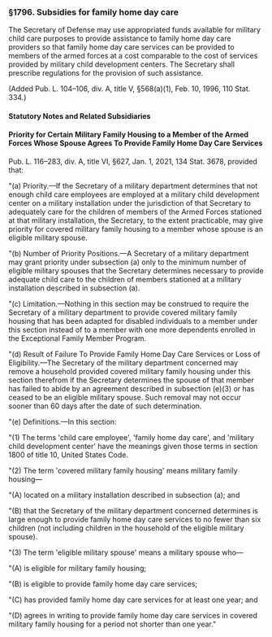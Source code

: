 ### §1796. Subsidies for family home day care ###

The Secretary of Defense may use appropriated funds available for military child care purposes to provide assistance to family home day care providers so that family home day care services can be provided to members of the armed forces at a cost comparable to the cost of services provided by military child development centers. The Secretary shall prescribe regulations for the provision of such assistance.

(Added Pub. L. 104–106, div. A, title V, §568(a)(1), Feb. 10, 1996, 110 Stat. 334.)

#### **Statutory Notes and Related Subsidiaries** ####

#### Priority for Certain Military Family Housing to a Member of the Armed Forces Whose Spouse Agrees To Provide Family Home Day Care Services ####

Pub. L. 116–283, div. A, title VI, §627, Jan. 1, 2021, 134 Stat. 3678, provided that:

"(a) Priority.—If the Secretary of a military department determines that not enough child care employees are employed at a military child development center on a military installation under the jurisdiction of that Secretary to adequately care for the children of members of the Armed Forces stationed at that military installation, the Secretary, to the extent practicable, may give priority for covered military family housing to a member whose spouse is an eligible military spouse.

"(b) Number of Priority Positions.—A Secretary of a military department may grant priority under subsection (a) only to the minimum number of eligible military spouses that the Secretary determines necessary to provide adequate child care to the children of members stationed at a military installation described in subsection (a).

"(c) Limitation.—Nothing in this section may be construed to require the Secretary of a military department to provide covered military family housing that has been adapted for disabled individuals to a member under this section instead of to a member with one more dependents enrolled in the Exceptional Family Member Program.

"(d) Result of Failure To Provide Family Home Day Care Services or Loss of Eligibility.—The Secretary of the military department concerned may remove a household provided covered military family housing under this section therefrom if the Secretary determines the spouse of that member has failed to abide by an agreement described in subsection (e)(3) or has ceased to be an eligible military spouse. Such removal may not occur sooner than 60 days after the date of such determination.

"(e) Definitions.—In this section:

"(1) The terms 'child care employee', 'family home day care', and 'military child development center' have the meanings given those terms in section 1800 of title 10, United States Code.

"(2) The term 'covered military family housing' means military family housing—

"(A) located on a military installation described in subsection (a); and

"(B) that the Secretary of the military department concerned determines is large enough to provide family home day care services to no fewer than six children (not including children in the household of the eligible military spouse).

"(3) The term 'eligible military spouse' means a military spouse who—

"(A) is eligible for military family housing;

"(B) is eligible to provide family home day care services;

"(C) has provided family home day care services for at least one year; and

"(D) agrees in writing to provide family home day care services in covered military family housing for a period not shorter than one year."